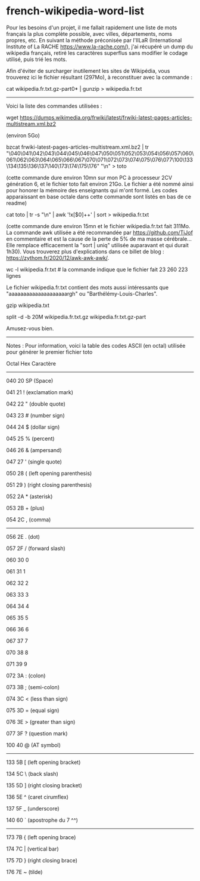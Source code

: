# french-wikipedia-word-list

Pour les besoins d'un projet, il me fallait rapidement une liste de mots français la plus complète possible, avec villes, départements, noms propres, etc. En suivant la méthode préconisée par l'IILaR (International Institute of La RACHE https://www.la-rache.com/), j'ai récupéré un dump du wikipedia français, retiré les  caractères superflus sans modifier le codage utilisé, puis trié les mots.

Afin d'éviter de surcharger inutilement les sites de Wikipédia, vous trouverez ici le fichier résultant (297Mo), à reconstituer avec la commande :

cat wikipedia.fr.txt.gz-part0* | gunzip > wikipedia.fr.txt

---------------------------------------

Voici la liste des commandes utilisées :

wget https://dumps.wikimedia.org/frwiki/latest/frwiki-latest-pages-articles-multistream.xml.bz2

(environ 5Go)

bzcat frwiki-latest-pages-articles-multistream.xml.bz2 | tr "\040\041\042\043\044\045\046\047\050\051\052\053\054\056\057\060\061\062\063\064\065\066\067\070\071\072\073\074\075\076\077\100\133\134\135\136\137\140\173\174\175\176" "\n" > toto

(cette commande dure environ 10mn sur mon PC à processeur 2CV génération 6, et le fichier toto fait environ 21Go. Le fichier a été nommé ainsi pour honorer la mémoire des enseignants qui m'ont formé. Les codes apparaissant en base octale dans cette commande sont listés en bas de ce readme)

cat toto | tr -s "\n" | awk '!x[$0]++' | sort > wikipedia.fr.txt

(cette commande dure environ 15mn et le fichier wikipedia.fr.txt fait 311Mo. La commande awk utilisée a été recommandée par https://github.com/TiJof en commentaire et est la cause de la perte de 5% de ma masse cérébrale... Elle remplace efficacement la "sort | uniq" utilisée auparavant et qui durait 1h30). Vous trouverez plus d'explications dans ce billet de blog : https://zythom.fr/2020/12/awk-awk-awk/.

wc -l wikipedia.fr.txt # la commande indique que le fichier fait 23 260 223 lignes

Le fichier wikipedia.fr.txt contient des mots aussi intéressants que "aaaaaaaaaaaaaaaaaaaargh" ou "Barthélémy-Louis-Charles".

gzip wikipedia.txt

split -d -b 20M wikipedia.fr.txt.gz wikipedia.fr.txt.gz-part

Amusez-vous bien.

-------------------------------------

Notes : Pour information, voici la table des codes ASCII (en octal) utilisée pour générer le premier fichier toto

Octal Hex Caractère

----- --- ---------

040 20 SP (Space)

041 21 ! (exclamation mark)

042 22 " (double quote)

043 23 # (number sign)

044 24 $ (dollar sign)

045 25 % (percent)

046 26 & (ampersand)

047 27 ' (single quote)

050 28 ( (left opening parenthesis)

051 29 ) (right closing parenthesis)

052 2A * (asterisk)

053 2B + (plus)

054 2C , (comma)

--------------------------------

056 2E . (dot)

057 2F / (forward slash)

060 30 0

061 31 1

062 32 2

063 33 3

064 34 4

065 35 5

066 36 6

067 37 7

070 38 8

071 39 9

072 3A : (colon)

073 3B ; (semi-colon)

074 3C < (less than sign)

075 3D = (equal sign)

076 3E > (greater than sign)

077 3F ? (question mark)

100 40 @ (AT symbol)

--------------------------------

133 5B [ (left opening bracket)

134 5C \ (back slash)

135 5D ] (right closing bracket)

136 5E ^ (caret cirumflex)

137 5F _ (underscore)

140 60 ` (apostrophe du 7 ^^)

--------------------------------

173 7B { (left opening brace)

174 7C | (vertical bar)

175 7D } (right closing brace)

176 7E ~ (tilde)




